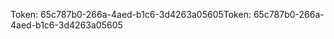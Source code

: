 <span data-ttu-id="8c06d-101">Token: 65c787b0-266a-4aed-b1c6-3d4263a05605</span><span class="sxs-lookup"><span data-stu-id="8c06d-101">Token: 65c787b0-266a-4aed-b1c6-3d4263a05605</span></span>